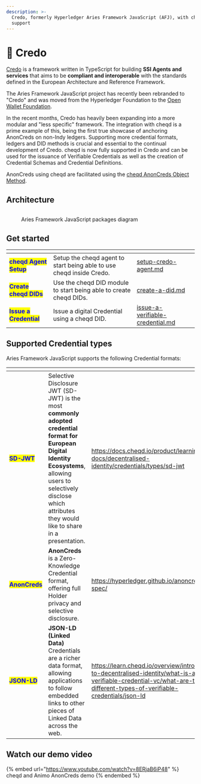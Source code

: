 ```yaml
---
description: >-
  Credo, formerly Hyperledger Aries Framework JavaScript (AFJ), with cheqd
  support
---
```


# 🍏 Credo

[Credo](https://credo.js.org/) is a framework written in TypeScript for building **SSI Agents and services** that aims to be **compliant and interoperable** with the standards defined in the European Architecture and Reference Framework.

The Aries Framework JavaScript project has recently been rebranded to "Credo" and was moved from the Hyperledger Foundation to the [Open Wallet Foundation](https://openwallet.foundation/).&#x20;

In the recent months, Credo has heavily been expanding into a more modular and "less specific" framework. The integration with cheqd is a prime example of this, being the first true showcase of anchoring AnonCreds on non-Indy ledgers. Supporting more credential formats, ledgers and DID methods is crucial and essential to the continual development of Credo. cheqd is now fully supported in Credo and can be used for the issuance of Verifiable Credentials as well as the creation of Credential Schemas and Credential Definitions.

AnonCreds using cheqd are facilitated using the [cheqd AnonCreds Object Method](../../advanced/anoncreds/).

## Architecture

<figure><img src="../../.gitbook/assets/afj packages diagram.png" alt=""><figcaption><p>Aries Framework JavaScript packages diagram</p></figcaption></figure>

## Get started

<table data-view="cards"><thead><tr><th></th><th></th><th data-hidden data-card-target data-type="content-ref"></th></tr></thead><tbody><tr><td><mark style="color:blue;"><strong>cheqd Agent Setup</strong></mark></td><td>Setup the cheqd agent to start being able to use cheqd inside Credo.</td><td><a href="setup-credo-agent.md">setup-credo-agent.md</a></td></tr><tr><td><mark style="color:blue;"><strong>Create cheqd DIDs</strong></mark></td><td>Use the cheqd DID module to start being able to create cheqd DIDs.</td><td><a href="decentralized-identifiers-dids/create-a-did.md">create-a-did.md</a></td></tr><tr><td><mark style="color:blue;"><strong>Issue a Credential</strong></mark></td><td>Issue a digital Credential using a cheqd DID.</td><td><a href="verifiable-credentials-and-presentations/issue-a-verifiable-credential.md">issue-a-verifiable-credential.md</a></td></tr></tbody></table>



## Supported Credential types

Aries Framework JavaScript supports the following Credential formats:

<table data-card-size="large" data-view="cards"><thead><tr><th></th><th></th><th data-hidden data-card-target data-type="content-ref"></th></tr></thead><tbody><tr><td><mark style="color:blue;"><strong>SD-JWT</strong></mark></td><td>Selective Disclosure JWT (SD-JWT) is the most <strong>commonly adopted credential format for European Digital Identity Ecosystems</strong>, allowing users to selectively disclose which attributes they would like to share in a presentation.</td><td><a href="https://docs.cheqd.io/product/learning-docs/decentralised-identity/credentials/types/sd-jwt">https://docs.cheqd.io/product/learning-docs/decentralised-identity/credentials/types/sd-jwt</a></td></tr><tr><td><mark style="color:blue;"><strong>AnonCreds</strong></mark></td><td><strong>AnonCreds</strong> is a Zero-Knowledge Credential format, offering full Holder privacy and selective disclosure.</td><td><a href="https://hyperledger.github.io/anoncreds-spec/">https://hyperledger.github.io/anoncreds-spec/</a></td></tr><tr><td><mark style="color:blue;"><strong>JSON-LD</strong></mark></td><td><strong>JSON-LD (Linked Data)</strong> Credentials are a richer data format, allowing applications to follow embedded links to other pieces of Linked Data across the web.</td><td><a href="https://learn.cheqd.io/overview/introduction-to-decentralised-identity/what-is-a-verifiable-credential-vc/what-are-the-different-types-of-verifiable-credentials/json-ld">https://learn.cheqd.io/overview/introduction-to-decentralised-identity/what-is-a-verifiable-credential-vc/what-are-the-different-types-of-verifiable-credentials/json-ld</a></td></tr></tbody></table>

## Watch our demo video

{% embed url="https://www.youtube.com/watch?v=8ERjaB6iP48" %}
cheqd and Animo AnonCreds demo
{% endembed %}
